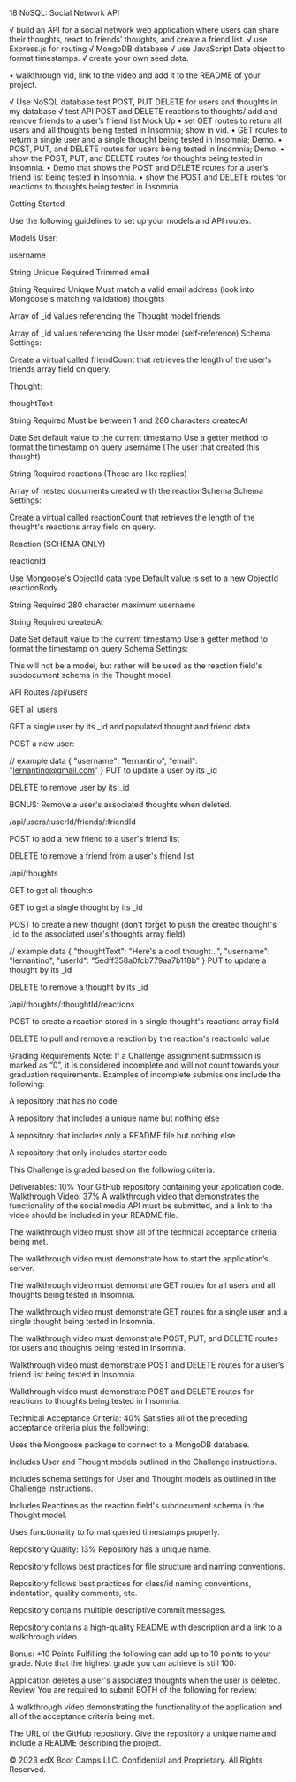 18 NoSQL: Social Network API

√ build an API for a social network web application where users can share their thoughts, react to friends’ thoughts, and create a friend list.
√ use Express.js for routing
√ MongoDB database
√  use JavaScript Date object to format timestamps.
√ create your own seed data.

• walkthrough vid, link to the video and add it to the README of your project.

√ Use NoSQL database
test POST, PUT DELETE for users and thoughts in my database
√ test API POST and DELETE reactions to thoughts/
add and remove friends to a user’s friend list
Mock Up
• set GET routes to return all users and all thoughts being tested in Insomnia; show in vid.
• GET routes to return a single user and a single thought being tested in Insomnia; Demo.
• POST, PUT, and DELETE routes for users being tested in Insomnia; Demo.
• show the POST, PUT, and DELETE routes for thoughts being tested in Insomnia.
• Demo that shows the POST and DELETE routes for a user’s friend list being tested in Insomnia.
• show the POST and DELETE routes for reactions to thoughts being tested in Insomnia.

Getting Started


Use the following guidelines to set up your models and API routes:

Models
User:

username

String
Unique
Required
Trimmed
email

String
Required
Unique
Must match a valid email address (look into Mongoose's matching validation)
thoughts

Array of _id values referencing the Thought model
friends

Array of _id values referencing the User model (self-reference)
Schema Settings:

Create a virtual called friendCount that retrieves the length of the user's friends array field on query.

Thought:

thoughtText

String
Required
Must be between 1 and 280 characters
createdAt

Date
Set default value to the current timestamp
Use a getter method to format the timestamp on query
username (The user that created this thought)

String
Required
reactions (These are like replies)

Array of nested documents created with the reactionSchema
Schema Settings:

Create a virtual called reactionCount that retrieves the length of the thought's reactions array field on query.

Reaction (SCHEMA ONLY)

reactionId

Use Mongoose's ObjectId data type
Default value is set to a new ObjectId
reactionBody

String
Required
280 character maximum
username

String
Required
createdAt

Date
Set default value to the current timestamp
Use a getter method to format the timestamp on query
Schema Settings:

This will not be a model, but rather will be used as the reaction field's subdocument schema in the Thought model.

API Routes
/api/users

GET all users

GET a single user by its _id and populated thought and friend data

POST a new user:

// example data
{
  "username": "lernantino",
  "email": "lernantino@gmail.com"
}
PUT to update a user by its _id

DELETE to remove user by its _id

BONUS: Remove a user's associated thoughts when deleted.

/api/users/:userId/friends/:friendId

POST to add a new friend to a user's friend list

DELETE to remove a friend from a user's friend list

/api/thoughts

GET to get all thoughts

GET to get a single thought by its _id

POST to create a new thought (don't forget to push the created thought's _id to the associated user's thoughts array field)

// example data
{
  "thoughtText": "Here's a cool thought...",
  "username": "lernantino",
  "userId": "5edff358a0fcb779aa7b118b"
}
PUT to update a thought by its _id

DELETE to remove a thought by its _id

/api/thoughts/:thoughtId/reactions

POST to create a reaction stored in a single thought's reactions array field

DELETE to pull and remove a reaction by the reaction's reactionId value

Grading Requirements
Note: If a Challenge assignment submission is marked as “0”, it is considered incomplete and will not count towards your graduation requirements. Examples of incomplete submissions include the following:

A repository that has no code

A repository that includes a unique name but nothing else

A repository that includes only a README file but nothing else

A repository that only includes starter code

This Challenge is graded based on the following criteria:

Deliverables: 10%
Your GitHub repository containing your application code.
Walkthrough Video: 37%
A walkthrough video that demonstrates the functionality of the social media API must be submitted, and a link to the video should be included in your README file.

The walkthrough video must show all of the technical acceptance criteria being met.

The walkthrough video must demonstrate how to start the application’s server.

The walkthrough video must demonstrate GET routes for all users and all thoughts being tested in Insomnia.

The walkthrough video must demonstrate GET routes for a single user and a single thought being tested in Insomnia.

The walkthrough video must demonstrate POST, PUT, and DELETE routes for users and thoughts being tested in Insomnia.

Walkthrough video must demonstrate POST and DELETE routes for a user’s friend list being tested in Insomnia.

Walkthrough video must demonstrate POST and DELETE routes for reactions to thoughts being tested in Insomnia.

Technical Acceptance Criteria: 40%
Satisfies all of the preceding acceptance criteria plus the following:

Uses the Mongoose package to connect to a MongoDB database.

Includes User and Thought models outlined in the Challenge instructions.

Includes schema settings for User and Thought models as outlined in the Challenge instructions.

Includes Reactions as the reaction field's subdocument schema in the Thought model.

Uses functionality to format queried timestamps properly.

Repository Quality: 13%
Repository has a unique name.

Repository follows best practices for file structure and naming conventions.

Repository follows best practices for class/id naming conventions, indentation, quality comments, etc.

Repository contains multiple descriptive commit messages.

Repository contains a high-quality README with description and a link to a walkthrough video.

Bonus: +10 Points
Fulfilling the following can add up to 10 points to your grade. Note that the highest grade you can achieve is still 100:

Application deletes a user's associated thoughts when the user is deleted.
Review
You are required to submit BOTH of the following for review:

A walkthrough video demonstrating the functionality of the application and all of the acceptance criteria being met.

The URL of the GitHub repository. Give the repository a unique name and include a README describing the project.

© 2023 edX Boot Camps LLC. Confidential and Proprietary. All Rights Reserved.